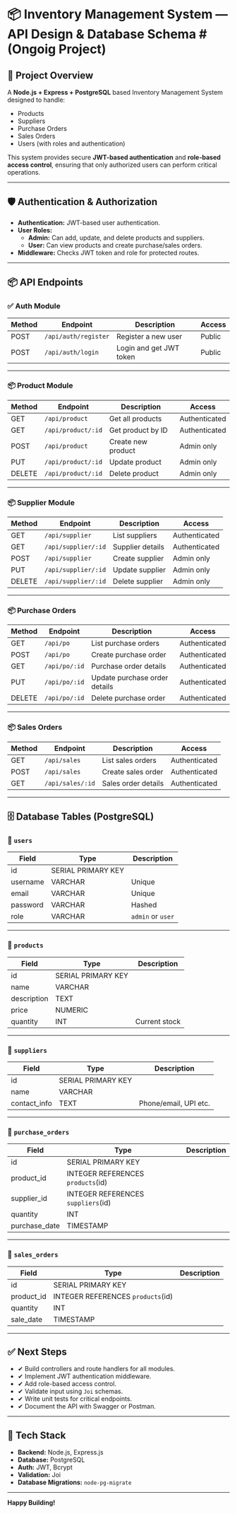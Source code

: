 # 📦 Inventory Management System — API Design & Database Schema #(Ongoig Project)

## 📌 Project Overview
A **Node.js + Express + PostgreSQL** based Inventory Management System designed to handle:
- Products
- Suppliers
- Purchase Orders
- Sales Orders
- Users (with roles and authentication)

This system provides secure **JWT-based authentication** and **role-based access control**, ensuring that only authorized users can perform critical operations.

---

## 🛡️ Authentication & Authorization

- **Authentication:** JWT-based user authentication.
- **User Roles:**  
  - **Admin:** Can add, update, and delete products and suppliers.  
  - **User:** Can view products and create purchase/sales orders.
- **Middleware:** Checks JWT token and role for protected routes.

---

## 📦 API Endpoints

### ✅ Auth Module

| Method | Endpoint | Description | Access |
|--------|----------|--------------|--------|
| POST | `/api/auth/register` | Register a new user | Public |
| POST | `/api/auth/login` | Login and get JWT token | Public |

---

### 📦 Product Module

| Method | Endpoint | Description | Access |
|--------|----------|--------------|--------|
| GET | `/api/product` | Get all products | Authenticated |
| GET | `/api/product/:id` | Get product by ID | Authenticated |
| POST | `/api/product` | Create new product | Admin only |
| PUT | `/api/product/:id` | Update product | Admin only |
| DELETE | `/api/product/:id` | Delete product | Admin only |

---

### 📦 Supplier Module

| Method | Endpoint | Description | Access |
|--------|----------|--------------|--------|
| GET | `/api/supplier` | List suppliers | Authenticated |
| GET | `/api/supplier/:id` | Supplier details | Authenticated |
| POST | `/api/supplier` | Create supplier | Admin only |
| PUT | `/api/supplier/:id` | Update supplier | Admin only |
| DELETE | `/api/supplier/:id` | Delete supplier | Admin only |

---

### 📦 Purchase Orders

| Method | Endpoint | Description | Access |
|--------|----------|--------------|--------|
| GET | `/api/po` | List purchase orders | Authenticated |
| POST | `/api/po` | Create purchase order | Authenticated |
| GET | `/api/po/:id` | Purchase order details | Authenticated |
| PUT | `/api/po/:id` | Update purchase order details | Authenticated |
| DELETE | `/api/po/:id` | Delete purchase order  | Authenticated |

---

### 📦 Sales Orders

| Method | Endpoint | Description | Access |
|--------|----------|--------------|--------|
| GET | `/api/sales` | List sales orders | Authenticated |
| POST | `/api/sales` | Create sales order | Authenticated |
| GET | `/api/sales/:id` | Sales order details | Authenticated |

---

## 🗄️ Database Tables (PostgreSQL)

### 📌 `users`

| Field | Type | Description |
|-------|------|-------------|
| id | SERIAL PRIMARY KEY | |
| username | VARCHAR | Unique |
| email | VARCHAR | Unique |
| password | VARCHAR | Hashed |
| role | VARCHAR | `admin` or `user` |

---

### 📌 `products`

| Field | Type | Description |
|-------|------|-------------|
| id | SERIAL PRIMARY KEY | |
| name | VARCHAR | |
| description | TEXT | |
| price | NUMERIC | |
| quantity | INT | Current stock |

---

### 📌 `suppliers`

| Field | Type | Description |
|-------|------|-------------|
| id | SERIAL PRIMARY KEY | |
| name | VARCHAR | |
| contact_info | TEXT | Phone/email, UPI etc. |

---

### 📌 `purchase_orders`

| Field | Type | Description |
|-------|------|-------------|
| id | SERIAL PRIMARY KEY | |
| product_id | INTEGER REFERENCES `products`(id) | |
| supplier_id | INTEGER REFERENCES `suppliers`(id) | |
| quantity | INT | |
| purchase_date | TIMESTAMP | |

---

### 📌 `sales_orders`

| Field | Type | Description |
|-------|------|-------------|
| id | SERIAL PRIMARY KEY | |
| product_id | INTEGER REFERENCES `products`(id) | |
| quantity | INT | |
| sale_date | TIMESTAMP | |

---

## ✅ Next Steps

- ✔ Build controllers and route handlers for all modules.
- ✔ Implement JWT authentication middleware.
- ✔ Add role-based access control.
- ✔ Validate input using `Joi` schemas.
- ✔ Write unit tests for critical endpoints.
- ✔ Document the API with Swagger or Postman.

---

## 🚀 Tech Stack

- **Backend:** Node.js, Express.js
- **Database:** PostgreSQL
- **Auth:** JWT, Bcrypt
- **Validation:** Joi
- **Database Migrations:** `node-pg-migrate`

---

**Happy Building!**
